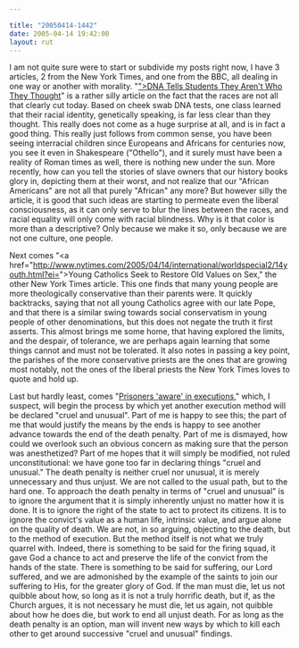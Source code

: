 ```yaml
---

title: "20050414-1442"
date: 2005-04-14 19:42:00
layout: rut
---
```


<p> I am not quite sure were to start or subdivide my
posts right now, I have 3 articles, 2 from the New York
Times, and one from the BBC, all dealing in one way or
another with morality.  "<a href="http://www.nytimes.com/2005/04/13/nyregion/13penn.html?ex=<?php
echo htmlentities("1271044800&en=b29f1005fcc27855&ei=5088&partner=rssnyt");
?>">DNA Tells Students They Aren't Who They Thought</a>" is a rather
silly article on the fact that the races are not all that clearly
cut today.  Based on cheek swab DNA tests, one class learned that
their racial identity, genetically speaking, is far less clear than
they thought.  This really does not come as a huge surprise at all,
and is in fact a good thing.  This really just follows from common
sense, you have been seeing interracial children since Europeans
and Africans for centuries now, you see it even in Shakespeare
("Othello"), and it surely must have been a reality of Roman times
as well, there is nothing new under the sun.  More recently, how
can you tell the stories of slave owners that our history books
glory in, depicting them at their worst, and not realize that our
"African Americans" are not all that purely "African" any more?
But however silly the article, it is good that such ideas are
starting to permeate even the liberal consciousness, as it can only
serve to blur the lines between the races, and racial equality will
only come with racial blindness.  Why is it that color is more
than a descriptive?  Only because we make it so, only because we
are not one culture, one people.</p>

Next comes "<a href="http://www.nytimes.com/2005/04/14/international/worldspecial2/14youth.html?ei=<?php
echo htmlentities("5088&en=b767f7e6ab615428&ex=1271131200&partner=rssnyt&pagewanted=print&position=");
?>">Young Catholics Seek to Restore Old Values on Sex</a>," the other
New York Times article.  This one finds that many young people are
more theologically conservative than their parents were.  It quickly
backtracks, saying that not all young Catholics agree with our late
Pope, and that there is a similar swing towards social conservatism
in young people of other denominations, but this does not negate the
truth it first asserts.  This almost brings me some home, that having
explored the limits, and the despair, of tolerance, we are perhaps
again learning that some things cannot and must not be tolerated.
It also notes in passing a key point, the parishes of the more
conservative priests are the ones that are growing most notably,
not the ones of the liberal priests the New York Times loves to
quote and hold up.

<p>Last but hardly least, comes "<a href="http://news.bbc.co.uk/2/hi/health/4444473.stm">Prisoners
'aware' in executions</a>," which, I suspect, will begin the process
by which yet another execution method will be declared "cruel and
unusual".  Part of me is happy to see this; the part of me that would
justify the means by the ends is happy to see another advance towards
the end of the death penalty.  Part of me is dismayed, how could
we overlook such an obvious concern as making sure that the person
was anesthetized?  Part of me hopes that it will simply be modified,
not ruled unconstitutional: we have gone too far in declaring things
"cruel and unusual."  The death penalty is neither cruel nor unusual,
it is merely unnecessary and thus unjust.  We are not called to the
usual path, but to the hard one.  To approach the death penalty
in terms of "cruel and unusual" is to ignore the argument that
it is simply inherently unjust no matter how it is done.  It is
to ignore the right of the state to act to protect its citizens.
It is to ignore the convict's value as a human life, intrinsic
value, and argue alone on the quality of death.  We are not, in so
arguing, objecting to the death, but to the method of execution.
But the method itself is not what we truly quarrel with.  Indeed,
there is something to be said for the firing squad, it gave God a
chance to act and preserve the life of the convict from the hands
of the state.  There is something to be said for suffering, our
Lord suffered, and we are admonished by the example of the saints
to join our suffering to His, for the greater glory of God.  If the
man must die, let us not quibble about how, so long as it is not
a truly horrific death, but if, as the Church argues, it is not
necessary he must die, let us again, not quibble about how he does
die, but work to end all unjust death.  For as long as the death
penalty is an option, man will invent new ways by which to kill
each other to get around successive "cruel and unusual" findings.</p>

